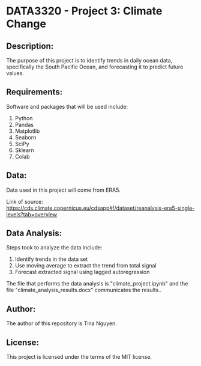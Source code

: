 # DATA3320 - Project 3: Climate Change

## Description:
The purpose of this project is to identify trends in daily ocean data, specifically the South Pacific Ocean, and forecasting it to predict future values.

## Requirements:
Software and packages that will be used include:

1. Python
2. Pandas
3. Matplotlib
4. Seaborn
5. SciPy
6. Sklearn
7. Colab

## Data: 
Data used in this project will come from ERA5. 

Link of source: https://cds.climate.copernicus.eu/cdsapp#!/dataset/reanalysis-era5-single-levels?tab=overview

## Data Analysis:
Steps took to analyze the data include:

1. Identify trends in the data set
2. Use moving average to extract the trend from total signal
3. Forecast extracted signal using lagged autoregression

The file that performs the data analysis is "climate_project.ipynb" and the file "climate_analysis_results.docx" communicates the results..

## Author:
The author of this repository is Tina Nguyen.

## License:
This project is licensed under the terms of the MIT license.
